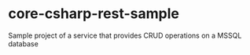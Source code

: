 # core-csharp-rest-sample
Sample project of a service that provides CRUD operations on a MSSQL database

